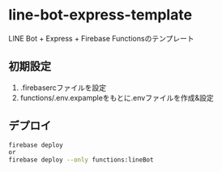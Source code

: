 # line-bot-express-template
LINE Bot + Express + Firebase Functionsのテンプレート

## 初期設定

1. .firebasercファイルを設定
2. functions/.env.expampleをもとに.envファイルを作成&設定

## デプロイ

```bash
firebase deploy
or
firebase deploy --only functions:lineBot
```
